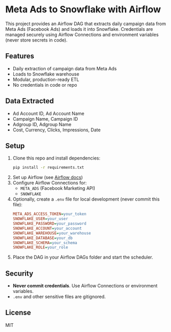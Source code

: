 # Meta Ads to Snowflake with Airflow

This project provides an Airflow DAG that extracts daily campaign data from Meta Ads (Facebook Ads) and loads it into Snowflake. Credentials are managed securely using Airflow Connections and environment variables (never store secrets in code).

## Features
- Daily extraction of campaign data from Meta Ads
- Loads to Snowflake warehouse
- Modular, production-ready ETL
- No credentials in code or repo

## Data Extracted
- Ad Account ID, Ad Account Name
- Campaign Name, Campaign ID
- Adgroup ID, Adgroup Name
- Cost, Currency, Clicks, Impressions, Date

## Setup
1. Clone this repo and install dependencies:
   ```bash
   pip install -r requirements.txt
   ```
2. Set up Airflow (see [Airflow docs](https://airflow.apache.org/docs/apache-airflow/stable/start.html))
3. Configure Airflow Connections for:
   - `META_ADS` (Facebook Marketing API)
   - `SNOWFLAKE`
4. Optionally, create a `.env` file for local development (never commit this file):
   ```ini
   META_ADS_ACCESS_TOKEN=your_token
   SNOWFLAKE_USER=your_user
   SNOWFLAKE_PASSWORD=your_password
   SNOWFLAKE_ACCOUNT=your_account
   SNOWFLAKE_WAREHOUSE=your_warehouse
   SNOWFLAKE_DATABASE=your_db
   SNOWFLAKE_SCHEMA=your_schema
   SNOWFLAKE_ROLE=your_role
   ```
5. Place the DAG in your Airflow DAGs folder and start the scheduler.

## Security
- **Never commit credentials**. Use Airflow Connections or environment variables.
- `.env` and other sensitive files are gitignored.

## License
MIT
